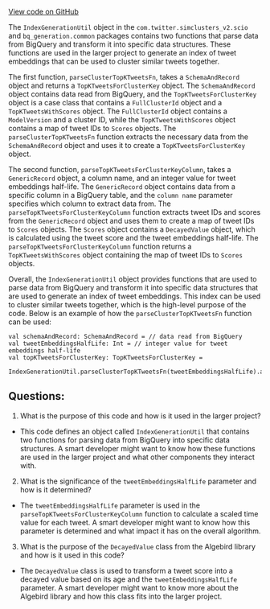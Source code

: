 [View code on GitHub](https://github.com/misbahsy/the-algorithm/src/scala/com/twitter/simclusters_v2/scio/bq_generation/common/IndexGenerationUtil.scala)

The `IndexGenerationUtil` object in the `com.twitter.simclusters_v2.scio` and `bq_generation.common` packages contains two functions that parse data from BigQuery and transform it into specific data structures. These functions are used in the larger project to generate an index of tweet embeddings that can be used to cluster similar tweets together.

The first function, `parseClusterTopKTweetsFn`, takes a `SchemaAndRecord` object and returns a `TopKTweetsForClusterKey` object. The `SchemaAndRecord` object contains data read from BigQuery, and the `TopKTweetsForClusterKey` object is a case class that contains a `FullClusterId` object and a `TopKTweetsWithScores` object. The `FullClusterId` object contains a `ModelVersion` and a cluster ID, while the `TopKTweetsWithScores` object contains a map of tweet IDs to `Scores` objects. The `parseClusterTopKTweetsFn` function extracts the necessary data from the `SchemaAndRecord` object and uses it to create a `TopKTweetsForClusterKey` object.

The second function, `parseTopKTweetsForClusterKeyColumn`, takes a `GenericRecord` object, a column name, and an integer value for tweet embeddings half-life. The `GenericRecord` object contains data from a specific column in a BigQuery table, and the `column name` parameter specifies which column to extract data from. The `parseTopKTweetsForClusterKeyColumn` function extracts tweet IDs and scores from the `GenericRecord` object and uses them to create a map of tweet IDs to `Scores` objects. The `Scores` object contains a `DecayedValue` object, which is calculated using the tweet score and the tweet embeddings half-life. The `parseTopKTweetsForClusterKeyColumn` function returns a `TopKTweetsWithScores` object containing the map of tweet IDs to `Scores` objects.

Overall, the `IndexGenerationUtil` object provides functions that are used to parse data from BigQuery and transform it into specific data structures that are used to generate an index of tweet embeddings. This index can be used to cluster similar tweets together, which is the high-level purpose of the code. Below is an example of how the `parseClusterTopKTweetsFn` function can be used:

```
val schemaAndRecord: SchemaAndRecord = // data read from BigQuery
val tweetEmbeddingsHalfLife: Int = // integer value for tweet embeddings half-life
val topKTweetsForClusterKey: TopKTweetsForClusterKey =
  IndexGenerationUtil.parseClusterTopKTweetsFn(tweetEmbeddingsHalfLife).apply(schemaAndRecord)
```
## Questions: 
 1. What is the purpose of this code and how is it used in the larger project?
- This code defines an object called `IndexGenerationUtil` that contains two functions for parsing data from BigQuery into specific data structures. A smart developer might want to know how these functions are used in the larger project and what other components they interact with.

2. What is the significance of the `tweetEmbeddingsHalfLife` parameter and how is it determined?
- The `tweetEmbeddingsHalfLife` parameter is used in the `parseTopKTweetsForClusterKeyColumn` function to calculate a scaled time value for each tweet. A smart developer might want to know how this parameter is determined and what impact it has on the overall algorithm.

3. What is the purpose of the `DecayedValue` class from the Algebird library and how is it used in this code?
- The `DecayedValue` class is used to transform a tweet score into a decayed value based on its age and the `tweetEmbeddingsHalfLife` parameter. A smart developer might want to know more about the Algebird library and how this class fits into the larger project.